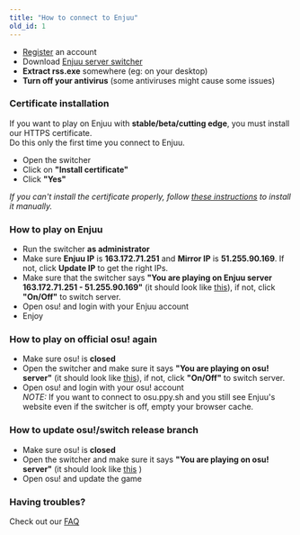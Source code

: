 ```yaml
---
title: "How to connect to Enjuu"
old_id: 1
---
```

- [Register](http://enjuu.click/index.php?p=3) an account  
- Download [Enjuu server switcher](https://mu.nyodev.xyz/upd.php?id=18)
- **Extract rss.exe** somewhere (eg: on your desktop)  
- **Turn off your antivirus** (some antiviruses might cause some issues)  


### Certificate installation
If you want to play on Enjuu with **stable/beta/cutting edge**, you must install our HTTPS certificate.  
Do this only the first time you connect to Enjuu.  

- Open the switcher  
- Click on **"Install certificate"**  
- Click **"Yes"**  

*If you can't install the certificate properly, follow [these instructions](https://enjuu.click/index.php?p=16&id=12) to install it manually.*

### How to play on Enjuu
- Run the switcher **as administrator**  
- Make sure **Enjuu IP** is **163.172.71.251** and **Mirror IP** is **51.255.90.169**. If not, click **Update IP** to get the right IPs.
- Make sure that the switcher says **"You are playing on Enjuu server 163.172.71.251 - 51.255.90.169"** (it should look like [this](https://b.catgirlsare.sexy/xqJw.png)), if not, click **"On/Off"** to switch server.  
- Open osu! and login with your Enjuu account  
- Enjoy  

### How to play on official osu! again
- Make sure osu! is **closed**  
- Open the switcher and make sure it says **"You are playing on osu! server"** (it should look like [this](https://b.catgirlsare.sexy/c_lb.png)), if not, click **"On/Off"** to switch server.
- Open osu! and login with your osu! account  
_NOTE:_ If you want to connect to osu.ppy.sh and you still see Enjuu's website even if the switcher is off, empty your browser cache.

### How to update osu!/switch release branch
- Make sure osu! is **closed**  
- Open the switcher and make sure it says **"You are playing on osu! server"** (it should look like [this](https://b.catgirlsare.sexy/c_lb.png) )  
- Open osu! and update the game

### Having troubles?

Check out our [FAQ](https://enjuu.click/doc/5)
